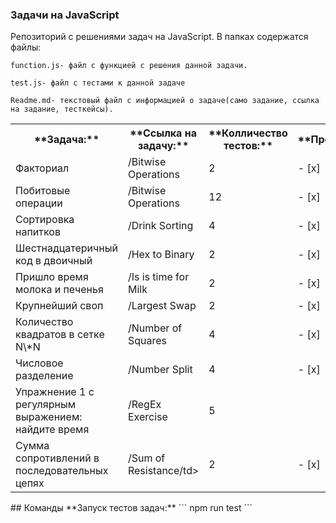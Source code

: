 ### Задачи на JavaScript
Репозиторий с решениями задач на JavaScript. В папках содержатся файлы:
```
function.js- файл с функцией с решения данной задачи.
```
```
test.js- файл с тестами к данной задаче
```
```
Readme.md- текстовый файл с информацией о задаче(само задание, ссылка на задание, тесткейсы).
```
<table>
    <tr>
        <th>**Задача:** </th>
        <th>**Ссылка на задачу:** </th>
        <th>**Колличество тестов:** </th>
        <th>**Прохождение:** </th>
    </tr>
    <tr>
        <td>Факториал</td>
        <td>/Bitwise Operations</td>
        <td>2</td>
        <td>- [x]</td>
    </tr>
    <tr>
        <td>Побитовые операции </td>
        <td>/Bitwise Operations</td>
        <td>12 </td>
        <td>- [x]</td>
    </tr>
    <tr>
        <td>Сортировка напитков</td>
        <td>/Drink Sorting</td>
        <td>4 </td>
        <td>- [x]</td>
    </tr>
    <tr>
        <td>Шестнадцатеричный код в двоичный </td>
        <td>/Hex to Binary</td>
        <td>2</td>
        <td>- [x]</td>
    </tr>
    <tr>
        <td>Пришло время молока и печенья </td>
        <td>/Is is time for Milk</td>
        <td>2</td>
        <td>- [x]</td>
    </tr>
    <tr>
        <td>Крупнейший своп </td>
        <td>/Largest Swap</td>
        <td>2</td>
        <td>- [x]</td>
    </tr>
    <tr>
        <td>Количество квадратов в сетке N\*N </td>
        <td>/Number of Squares</td>
        <td>4</td>
        <td>- [x]</td>
    </tr>
    <tr>
        <td>Числовое разделение </td>
        <td>/Number Split</td>
        <td>4</td>
        <td>- [x]</td>
    </tr>
    <tr>
        <td>Упражнение 1 с регулярным выражением: найдите время </td>
        <td>/RegEx Exercise</td>
        <td>5</td>
    </tr>
    <tr>
        <td>Сумма сопротивлений в последовательных цепях</td>
        <td>/Sum of Resistance/td>
        <td>2</td>
        <td>- [x]</td>
    </tr>
</table>
## Команды
**Запуск тестов задач:**
```
npm run test
```

